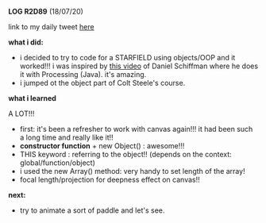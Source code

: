 **LOG R2D89** (18/07/20)

link to my daily tweet [here](https://twitter.com/Nightcoder2/status/1284625010103947264)


**what i did:**

- i decided to try to code for a STARFIELD using objects/OOP and it worked!!! i was inspired by [this video](https://www.youtube.com/watch?v=17WoOqgXsRM) of Daniel Schiffman where he does it with Processing (Java). it's amazing.
- i jumped ot the object part of Colt Steele's course.

**what i learned**

A LOT!!!
- first: it's been a refresher to work with canvas again!!! it had been such a long time and really like it!!
- **constructor function** + new Object() : awesome!!!
- THIS keyword : referring to the object!! (depends on the context: global/function/object)
- i used the new Array() method: very handy to set length of the array!
- focal length/projection for deepness effect on canvas!!

**next:**

- try to animate a sort of paddle and let's see.
